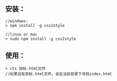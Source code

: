 <h2>安装：</h2>

```shell
//windows:
> npm install -g css2style

//linux or mac
> sudo npm install -g css2style

```

<h2>使用：</h2>

```shell
> cts 目标.html文件
//如果没有目标.html文件，会在当前目录下寻找index.html
```